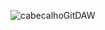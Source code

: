 ![cabecalhoGitDAW](https://github.com/user-attachments/assets/06527f5f-6b2d-4f4c-bb2b-0aec5957b50d)
